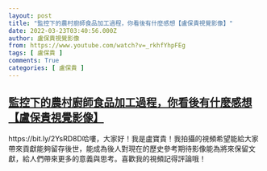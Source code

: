 ```yaml
---
layout: post
title: "監控下的農村廚師食品加工過程，你看後有什麼感想【盧保貴視覺影像】"
date: 2022-03-23T03:40:56.000Z
author: 盧保貴視覺影像
from: https://www.youtube.com/watch?v=_rkhfYhpFEg
tags: [ 盧保貴 ]
comments: True
categories: [ 盧保貴 ]
---
```

<!--1648006856000-->
[監控下的農村廚師食品加工過程，你看後有什麼感想【盧保貴視覺影像】](https://www.youtube.com/watch?v=_rkhfYhpFEg)
------

<div>
https://bit.ly/2YsRD8D哈嘍，大家好！我是盧寶貴！我拍攝的視頻希望能給大家帶來貢獻能夠留存後世，能成為後人對現在的歷史參考期待影像能為將來保留文獻，給人們帶來更多的意義與思考。喜歡我的視頻記得評論哦！
</div>
